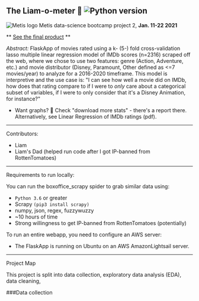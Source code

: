 ## The Liam-o-meter 🥭 ![Python version](https://img.shields.io/badge/python-%E2%89%A53.6-blue.svg?style=flat-square&logo=python&logoColor=white)

![Metis logo](metis.png) Metis data-science bootcamp project 2, **Jan. 11-22 2021**

** [See the final product](http://34.212.100.77/liamometer) **


*Abstract:*  FlaskApp of movies rated using a k- (5-) fold cross-validation lasso multiple linear regression model of IMDb scores (n=2316) scraped off the web, where we chose to use two features: genre (Action, Adventure, etc.) and movie distributor (Disney, Paramount, Other defined as <=7 movies/year) to analyze for a 2016-2020 timeframe. This model is interpretive and the use case is: "I can see how well a movie did on IMDb, how does that rating compare to if I were to *only* care about a categorical subset of variables, if I were to only consider that it's a Disney Animation, for instance?"

- Want graphs? 🤔️ Check "download more stats" - there's a report there. Alternatively, see Linear Regression of IMDb ratings (pdf).

----

Contributors:
- Liam
- Liam's Dad (helped run code after I got IP-banned from RottenTomatoes)

----

Requirements to run locally:

You can run the boxoffice_scrapy spider to grab similar data using:

- `Python 3.6` or greater
- Scrapy `(pip3 install scrapy)`
- numpy, json, regex, fuzzywuzzy
- ~10 hours of time
- Strong willingness to get IP-banned from RottenTomatoes (potentially)

To run an entire webapp, you need to configure an AWS server:

- The FlaskApp is running on Ubuntu on an AWS AmazonLightsail server.
----

Project Map   

This project is split into data collection, exploratory data analysis (EDA), data cleaning, 

###Data collection
